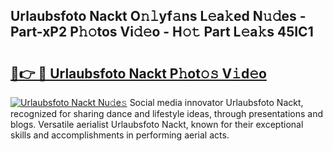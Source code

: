 ## Urlaubsfoto Nackt O𝚗𝚕yf𝚊ns L𝚎a𝚔ed N𝚞𝚍es - Part-xP2 P𝚑𝚘tos Vi𝚍𝚎o - H𝚘𝚝 Part L𝚎a𝚔s 45IC1

# <h2><a href="http://kfa3wjk.oniu.top/?m=Urlaubsfoto+Nackt">🔗👉 🔴 Urlaubsfoto Nackt P𝚑ot𝚘𝚜 V𝚒d𝚎o</a></h2>

[![Urlaubsfoto Nackt Nu𝚍e𝚜](https://i.imgur.com/0qMVB7G.gif)](http://kfa3wjk.oniu.top/?m=Urlaubsfoto+Nackt)
Social media innovator Urlaubsfoto Nackt, recognized for sharing dance and lifestyle ideas, through presentations and blogs. Versatile aerialist Urlaubsfoto Nackt, known for their exceptional skills and accomplishments in performing aerial acts.  

